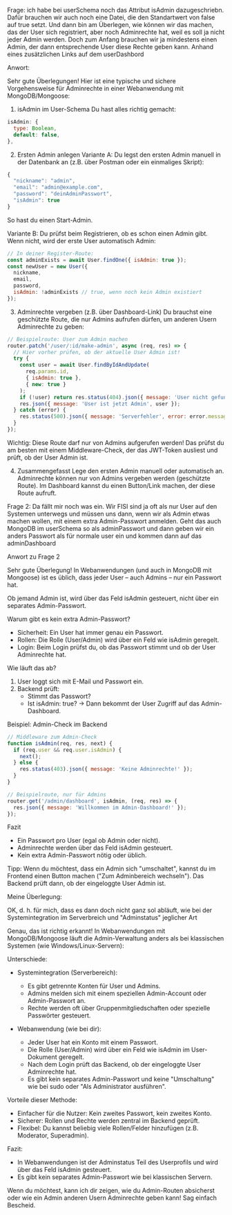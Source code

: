Frage:
ich habe bei userSchema noch das Attribut isAdmin dazugeschriebn. Dafür brauchen wir auch noch eine Datei, die den Standartwert von false auf true setzt. Und dann bin am Überlegen, wie können wir das machen, das der User sich registriert, aber noch Adminrechte hat, weil es soll ja nicht jeder Admin werden. Doch zum Anfang brauchen wir ja mindestens einen Admin, der dann entsprechende User diese Rechte geben kann. Anhand eines zusätzlichen Links auf dem userDashbord


Anwort:

Sehr gute Überlegungen!
Hier ist eine typische und sichere Vorgehensweise für Adminrechte in einer Webanwendung mit MongoDB/Mongoose:

1. isAdmin im User-Schema
Du hast alles richtig gemacht:

```js
isAdmin: {
  type: Boolean,
  default: false,
},
```

2. Ersten Admin anlegen
Variante A:
Du legst den ersten Admin manuell in der Datenbank an (z.B. über Postman oder ein einmaliges Skript):
```js
{
  "nickname": "admin",
  "email": "admin@example.com",
  "password": "deinAdminPasswort",
  "isAdmin": true
}
```
So hast du einen Start-Admin.

Variante B:
Du prüfst beim Registrieren, ob es schon einen Admin gibt. Wenn nicht, wird der erste User automatisch Admin:
```js
// In deiner Register-Route:
const adminExists = await User.findOne({ isAdmin: true });
const newUser = new User({
  nickname,
  email,
  password,
  isAdmin: !adminExists // true, wenn noch kein Admin existiert
});
```

3. Adminrechte vergeben (z.B. über Dashboard-Link)
Du brauchst eine geschützte Route, die nur Admins aufrufen dürfen, um anderen Usern Adminrechte zu geben:
```js
// Beispielroute: User zum Admin machen
router.patch('/user/:id/make-admin', async (req, res) => {
  // Hier vorher prüfen, ob der aktuelle User Admin ist!
  try {
    const user = await User.findByIdAndUpdate(
      req.params.id,
      { isAdmin: true },
      { new: true }
    );
    if (!user) return res.status(404).json({ message: 'User nicht gefunden' });
    res.json({ message: 'User ist jetzt Admin', user });
  } catch (error) {
    res.status(500).json({ message: 'Serverfehler', error: error.message });
  }
});
```

Wichtig:
Diese Route darf nur von Admins aufgerufen werden!
Das prüfst du am besten mit einem Middleware-Check, der das JWT-Token ausliest und prüft, ob der User Admin ist.

4. Zusammengefasst
Lege den ersten Admin manuell oder automatisch an.
Adminrechte können nur von Admins vergeben werden (geschützte Route).
Im Dashboard kannst du einen Button/Link machen, der diese Route aufruft.


Frage 2:
Da fällt mir noch was ein. Wir FISI sind ja oft als nur User auf den Systemen unterwegs und müssen uns dann, wenn wir als Admin etwas machen wollen, mit einem extra Admin-Passwort anmelden. Geht das auch MongoDB im userSchema so als adminPasswort und dann geben wir ein anders Passwort als für normale user ein und kommen dann auf das adminDashboard

Anwort zu Frage 2

Sehr gute Überlegung!
In Webanwendungen (und auch in MongoDB mit Mongoose) ist es üblich, dass jeder User – auch Admins – nur ein Passwort hat.

Ob jemand Admin ist, wird über das Feld isAdmin gesteuert, nicht über ein separates Admin-Passwort.

Warum gibt es kein extra Admin-Passwort?

* Sicherheit: Ein User hat immer genau ein Passwort.
* Rollen: Die Rolle (User/Admin) wird über ein Feld wie isAdmin geregelt.
* Login: Beim Login prüfst du, ob das Passwort stimmt und ob der User Adminrechte hat.

Wie läuft das ab?

1. User loggt sich mit E-Mail und Passwort ein.
2. Backend prüft:
    * Stimmt das Passwort?
    * Ist isAdmin: true?
→ Dann bekommt der User Zugriff auf das Admin-Dashboard.

Beispiel: Admin-Check im Backend
```js
// Middleware zum Admin-Check
function isAdmin(req, res, next) {
  if (req.user && req.user.isAdmin) {
    next();
  } else {
    res.status(403).json({ message: 'Keine Adminrechte!' });
  }
}

// Beispielroute, nur für Admins
router.get('/admin/dashboard', isAdmin, (req, res) => {
  res.json({ message: 'Willkommen im Admin-Dashboard!' });
});
```

Fazit
* Ein Passwort pro User (egal ob Admin oder nicht).
* Adminrechte werden über das Feld isAdmin gesteuert.
* Kein extra Admin-Passwort nötig oder üblich.

Tipp:
Wenn du möchtest, dass ein Admin sich "umschaltet", kannst du im Frontend einen Button machen ("Zum Adminbereich wechseln").
Das Backend prüft dann, ob der eingeloggte User Admin ist.


Meine Überlegung:

OK, d. h. für mich, dass es dann doch nicht ganz sol abläuft, wie bei der Systemintegration im Serverbreich und "Adminstatus" jeglicher Art

Genau, das ist richtig erkannt!
In Webanwendungen mit MongoDB/Mongoose läuft die Admin-Verwaltung anders als bei klassischen Systemen (wie Windows/Linux-Servern):

Unterschiede:

* Systemintegration (Serverbereich):

    - Es gibt getrennte Konten für User und Admins.
    - Admins melden sich mit einem speziellen Admin-Account oder Admin-Passwort an.
    - Rechte werden oft über Gruppenmitgliedschaften oder spezielle Passwörter gesteuert.

* Webanwendung (wie bei dir):

    - Jeder User hat ein Konto mit einem Passwort.
    - Die Rolle (User/Admin) wird über ein Feld wie isAdmin im User-Dokument geregelt.
    - Nach dem Login prüft das Backend, ob der eingeloggte User Adminrechte hat.
    - Es gibt kein separates Admin-Passwort und keine "Umschaltung" wie bei sudo oder "Als Administrator ausführen".

Vorteile dieser Methode:

* Einfacher für die Nutzer: Kein zweites Passwort, kein zweites Konto.
* Sicherer: Rollen und Rechte werden zentral im Backend geprüft.
* Flexibel: Du kannst beliebig viele Rollen/Felder hinzufügen (z.B. Moderator, Superadmin).

Fazit:

* In Webanwendungen ist der Adminstatus Teil des Userprofils und wird über das Feld isAdmin gesteuert.
* Es gibt kein separates Admin-Passwort wie bei klassischen Servern.

Wenn du möchtest, kann ich dir zeigen, wie du Admin-Routen absicherst oder wie ein Admin anderen Usern Adminrechte geben kann! Sag einfach Bescheid.